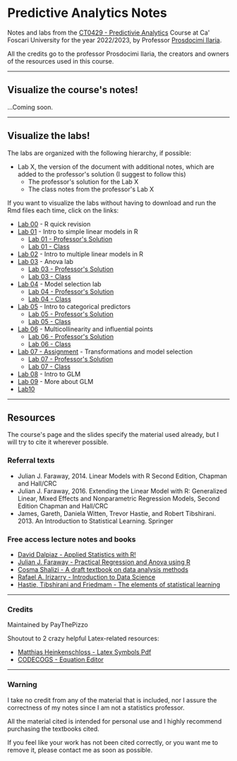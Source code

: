 # Predictive Analytics Notes
Notes and labs from the [CT0429 - Predictivie Analytics](https://www.unive.it/data/course/339919/programma) Course at Ca' Foscari University for the year 2022/2023, by Professor [Prosdocimi Ilaria](https://www.unive.it/data/people/19166744).

All the credits go to the professor Prosdocimi Ilaria, the creators and owners of the resources used in this course.

---
## Visualize the course's notes!
...Coming soon.


---
## Visualize the labs!
The labs are organized with the following hierarchy, if possible:
* Lab X, the version of the document with additional notes, which are added to the professor's solution (I suggest to follow this)
  * The professor's solution for the Lab X
  * The class notes from the professor's Lab X

If you want to visualize the labs without having to download and run the Rmd files each time, click on the links:
* [Lab 00](https://htmlpreview.github.io/?https://github.com/PayThePizzo/Predictive-Analysis-Notes/blob/main/Labs/lab00/lab00.html) - R quick revision
* [Lab 01](https://htmlpreview.github.io/?https://github.com/PayThePizzo/Predictive-Analysis-Notes/blob/main/Labs/lab01/lab01.html) - Intro to simple linear models in R
  * [Lab 01 - Professor's Solution](https://htmlpreview.github.io/?https://github.com/PayThePizzo/Predictive-Analysis-Notes/blob/main/Labs/lab01/lab01_sol.html)
  * [Lab 01 - Class](https://htmlpreview.github.io/?https://github.com/PayThePizzo/Predictive-Analysis-Notes/blob/main/Labs/lab01/lab01_class.html)
* [Lab 02](https://htmlpreview.github.io/?https://github.com/PayThePizzo/Predictive-Analysis-Notes/blob/main/Labs/lab02/lab02.html) - Intro to multiple linear models in R
* [Lab 03](https://htmlpreview.github.io/?https://github.com/PayThePizzo/Predictive-Analysis-Notes/blob/main/Labs/lab03/lab03.html) - Anova lab
  * [Lab 03 - Professor's Solution](https://htmlpreview.github.io/?https://github.com/PayThePizzo/Predictive-Analysis-Notes/blob/main/Labs/lab03/lab03_sol.html)
  * [Lab 03 - Class](https://htmlpreview.github.io/?https://github.com/PayThePizzo/Predictive-Analysis-Notes/blob/main/Labs/lab03/lab03_class.html)
* [Lab 04](https://htmlpreview.github.io/?https://github.com/PayThePizzo/Predictive-Analysis-Notes/blob/main/Labs/lab04/lab04.html) - Model selection lab
  * [Lab 04 - Professor's Solution](https://htmlpreview.github.io/?https://github.com/PayThePizzo/Predictive-Analysis-Notes/blob/main/Labs/lab04/lab04_sol.html)
  * [Lab 04 - Class](https://htmlpreview.github.io/?https://github.com/PayThePizzo/Predictive-Analysis-Notes/blob/main/Labs/lab04/lab04_class.html)
* [Lab 05](https://htmlpreview.github.io/?https://github.com/PayThePizzo/Predictive-Analysis-Notes/blob/main/Labs/lab05/lab05.html) - Intro to categorical predictors
  * [Lab 05 - Professor's Solution](https://htmlpreview.github.io/?https://github.com/PayThePizzo/Predictive-Analysis-Notes/blob/main/Labs/lab05/lab05_sol.html)
  * [Lab 05 - Class](https://htmlpreview.github.io/?https://github.com/PayThePizzo/Predictive-Analysis-Notes/blob/main/Labs/lab05/lab05_class.html)
* [Lab 06](https://htmlpreview.github.io/?https://github.com/PayThePizzo/Predictive-Analysis-Notes/blob/main/Labs/lab06/lab06.html) - Multicollinearity and influential points
  * [Lab 06 - Professor's Solution](https://htmlpreview.github.io/?https://github.com/PayThePizzo/Predictive-Analysis-Notes/blob/main/Labs/lab06/lab06_sol.html)
  * [Lab 06 - Class](https://htmlpreview.github.io/?https://github.com/PayThePizzo/Predictive-Analysis-Notes/blob/main/Labs/lab06/lab06_class.html)
* [Lab 07 - Assignment](https://htmlpreview.github.io/?https://github.com/PayThePizzo/Predictive-Analysis-Notes/blob/main/Labs/lab07/lab07.html) - Transformations and model selection
  * [Lab 07 - Professor's Solution](https://htmlpreview.github.io/?https://github.com/PayThePizzo/Predictive-Analysis-Notes/blob/main/Labs/lab07/lab07_sol.html)
  * [Lab 07 - Class](https://htmlpreview.github.io/?https://github.com/PayThePizzo/Predictive-Analysis-Notes/blob/main/Labs/lab07/lab07_class.html)
* [Lab 08](https://htmlpreview.github.io/?https://github.com/PayThePizzo/Predictive-Analysis-Notes/blob/main/Labs/lab08/lab08.html) - Intro to GLM
* [Lab 09](https://htmlpreview.github.io/?https://github.com/PayThePizzo/Predictive-Analysis-Notes/blob/main/Labs/lab09/lab09.html) - More about GLM
* [Lab10](https://htmlpreview.github.io/?https://github.com/PayThePizzo/Predictive-Analysis-Notes/blob/main/Labs/lab10/lab10.html)
---
## Resources 
The course's page and the slides specify the material used already, but I will try to cite it wherever possible.

### Referral texts
* Julian J. Faraway, 2014. Linear Models with R Second Edition, Chapman and Hall/CRC
* Julian J. Faraway, 2016. Extending the Linear Model with R: Generalized Linear, Mixed Effects and Nonparametric Regression Models, Second Edition Chapman and Hall/CRC
* James, Gareth, Daniela Witten, Trevor Hastie, and Robert Tibshirani. 2013. An Introduction to Statistical Learning. Springer

### Free access lecture notes and books
* [David Dalpiaz - Applied Statistics with R!](https://book.stat420.org/)
* [Julian J. Faraway - Practical Regression and Anova using R](https://cran.r-project.org/doc/contrib/Faraway-PRA.pdf)
* [Cosma Shalizi - A draft textbook on data analysis methods](https://www.stat.cmu.edu/~cshalizi/ADAfaEPoV/)
* [Rafael A. Irizarry - Introduction to Data Science](http://rafalab.dfci.harvard.edu/dsbook/)
* [Hastie, Tibshirani and Friedmam - The elements of statistical learning](https://hastie.su.domains/ElemStatLearn/download.html)

---
### Credits
Maintained by PayThePizzo

Shoutout to 2 crazy helpful Latex-related resources:
* [Matthias Heinkenschloss - Latex Symbols Pdf](https://www.cmor-faculty.rice.edu/~heinken/latex/symbols.pdf)
* [CODECOGS - Equation Editor](https://latex.codecogs.com/eqneditor/editor.php)

---
### Warning
I take no credit from any of the material that is included, nor I assure the correctness of my notes since I am not a statistics professor. 

All the material cited is intended for personal use and I highly recommend purchasing 
the textbooks cited.

If you feel like your work has not been cited correctly, or you want me to remove it, please contact me as soon as possible.